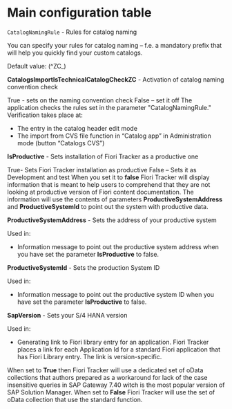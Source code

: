 # Main configuration table 

`CatalogNamingRule` - Rules for catalog naming

You can specify your rules for catalog naming – f.e. a mandatory prefix that will help you quickly find your custom catalogs.

Default value: (^ZC_)

**CatalogsImportIsTechnicalCatalogCheckZC** - Activation of catalog naming convention check

True - sets on the naming convention check
False – set it off
The application checks the rules set in the parameter "CatalogNamingRule." Verification takes place at:
- The entry in the catalog header edit mode
- The import from CVS file function in “Catalog app” in Administration mode (button “Catalogs CVS”)

**IsProductive** - Sets installation of Fiori Tracker as a productive one

True- Sets Fiori Tracker installation as productive
False – Sets it as Development and test
When you set it to **false** Fiori Tracker will display information that is meant to help users to comprehend that they are not looking at productive version of Fiori content documentation. The information will use the contents of parameters **ProductiveSystemAddress** and **ProductiveSystemId** to point out the system with productive data.

**ProductiveSystemAddress** - Sets the address of your productive system

Used in:
-	Information message to point out the productive system address when you have set the parameter **IsProductive** to false.

**ProductiveSystemId** - Sets the production System ID

Used in:
-	Information message to point out the productive system ID when you have set the parameter **IsProductive** to false.

**SapVersion** - Sets your S/4 HANA version

Used in:
-	Generating link to Fiori library entry for an application. 
Fiori Tracker places a link for each Application Id for a standard Fiori application that has Fiori Library entry. The link is version-specific.

When set to **True** then Fiori Tracker will use a dedicated set of oData collections that authors prepared as a workaround for lack of the case insensitive queries in SAP Gateway 7.40 witch is the most popular version of SAP Solution Manager. When set to **False** Fiori Tracker will use the set of oData collection that use the standard function.
